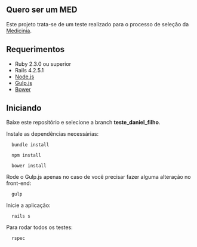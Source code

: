 ## Quero ser um MED

Este projeto trata-se de um teste realizado para o processo de seleção da [Medicinia](https://medicinia.com.br/).

## Requerimentos

* Ruby 2.3.0 ou superior
* Rails 4.2.5.1
* [Node.js](https://nodejs.org)
* [Gulp.js](ttp://gulpjs.com/)
* [Bower](http://bower.io/)

## Iniciando

Baixe este repositório e selecione a branch **teste_daniel_filho**.

Instale as dependências necessárias:

```shell
  bundle install

  npm install

  bower install
```

Rode o Gulp.js apenas no caso de você precisar fazer alguma alteração no front-end:

```shell
  gulp
```

Inicie a aplicação:

```shell
  rails s
```

Para rodar todos os testes:

```shell
  rspec
```